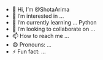 - 👋 Hi, I’m @ShotaArima
- 👀 I’m interested in ...
- 🌱 I’m currently learning ... Python
- 💞️ I’m looking to collaborate on ... 
- 📫 How to reach me ... 
- 😄 Pronouns: ... 
- ⚡ Fun fact: ... 

<!---
ShotaArima/ShotaArima is a ✨ special ✨ repository because its `README.md` (this file) appears on your GitHub profile.
You can click the Preview link to take a look at your changes.
--->
